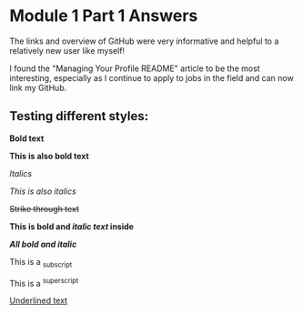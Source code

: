 # Module 1 Part 1 Answers

The links and overview of GitHub were very informative and helpful to a relatively new user like myself!

I found the "Managing Your Profile README" article to be the most interesting, especially as I continue to apply to jobs in the field and can now link my GitHub. 


## Testing different styles:

**Bold text**

__This is also bold text__

*Italics* 

_This is also italics_ 

~~Strike through text~~

**This is bold and _italic text_ inside**

***All bold and italic***

This is a <sub>subscript</sup>

This is a <sup>superscript</sup>

<ins>Underlined text<ins>


